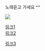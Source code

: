 # 
노래듣고 가세요 ^^

![](https://image.fmkorea.com/files/attach/new/20190823/486616/1447200703/2117018664/b65382562aaaa720abed7270dac66d40.png)

 [링크1](https://youtu.be/Gf1OuxH7huk)  
 [링크2](https://youtu.be/c5j_wdQjzzE) 

 [링크3](https://youtu.be/XVdngPe5aoc)
